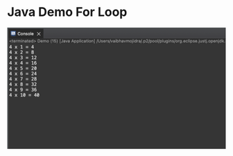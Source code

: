 # Java Demo For Loop

[![Vaibhav Mojidra - Output.png](https://raw.githubusercontent.com/VaibhavMojidra/Java---Demo-For-Loop/master/Output/Output.png "Vaibhav Mojidra")](https://vaibhavmojidra.github.io/site/)